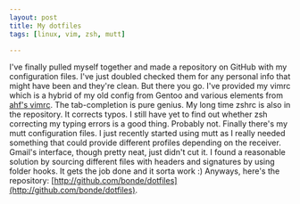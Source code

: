 ```yaml
---
layout: post
title: My dotfiles
tags: [linux, vim, zsh, mutt]

---
```


I've finally pulled myself together and made a repository on GitHub with my
configuration files. I've just doubled checked them for any personal info that
might have been and they're clean. But there you go. I've provided my vimrc
which is a hybrid of my old config from Gentoo and various elements from
[ahf's vimrc](http://github.com/ahf/ahf-vim). The tab-completion is pure genius. My
long time zshrc is also in the repository. It corrects typos.  I still have yet
to find out whether zsh correcting my typing errors is a good thing. Probably
not. Finally there's my mutt configuration files.  I just recently started using
mutt as I really needed something that could provide different profiles
depending on the receiver. Gmail's interface, though pretty neat, just didn't
cut it. I found a reasonable solution by sourcing different files with headers
and signatures by using folder hooks. It gets the job done and it sorta work :)
Anyways, here's the repository:
[http://github.com/bonde/dotfiles](http://github.com/bonde/dotfiles).

<!-- vim: set tw=80 ft=mkd sw=4 sts=4 et : -->
